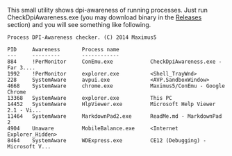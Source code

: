 This small utility shows dpi-awareness of running processes. Just run CheckDpiAwareness.exe
(you may download binary in the [Releases](https://github.com/Maximus5/CheckDpiAwareness/releases) section) and you will see something like following.

    Process DPI-Awareness checker. (C) 2014 Maximus5
                                  
    PID     Awareness       Process name                                              
    ---     ---------       ------------                                              
    884     !PerMonitor     ConEmu.exe            CheckDpiAwareness.exe - Far 3....   
    1992    !PerMonitor     explorer.exe          <Shell_TrayWnd>                     
    228     SystemAware     avpui.exe             <AVP.SandboxWindow>                 
    4668    SystemAware     chrome.exe            Maximus5/ConEmu - Google Chrome   
    13368   SystemAware     explorer.exe          This PC                             
    14452   SystemAware     HlpViewer.exe         Microsoft Help Viewer 2.1 - Vi...   
    11464   SystemAware     MarkdownPad2.exe      ReadMe.md - MarkdownPad 2           
    4904    Unaware         MobileBalance.exe     <Internet Explorer_Hidden>          
    8464    SystemAware     WDExpress.exe         CE12 (Debugging) - Microsoft V...   
